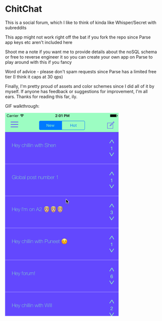 # ChitChat
This is a social forum, which I like to think of kinda like Whisper/Secret with subreddits

This app might not work right off the bat if you fork the repo since Parse app keys etc aren't included here

Shoot me a note if you want me to provide details about the noSQL schema or free to reverse engineer it so you can
create your own app on Parse to play around with this if you fancy

Word of advice - please don't spam requests since Parse has a limited free tier (I think it caps at 30 qps)

Finally, I'm pretty proud of assets and color schemes since I did all of it by myself. If anyone has feedback or
suggestions for improvement, I'm all ears. Thanks for reading this far, ily.




GIF walkthrough:

![GIF walkthrough](Chitchat.gif)
